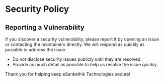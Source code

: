 # Security Policy

## Reporting a Vulnerability

If you discover a security vulnerability, please report it by opening an issue or contacting the maintainers directly. We will respond as quickly as possible to address the issue.

- Do not disclose security issues publicly until they are resolved.
- Provide as much detail as possible to help us resolve the issue quickly.

Thank you for helping keep eSankethik Technologies secure!
